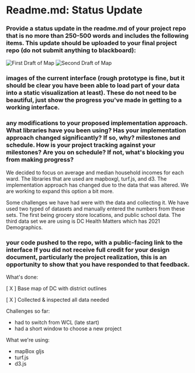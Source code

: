 # Readme.md: Status Update

### Provide a status update in the readme.md of your project repo that is no more than 250-500 words and includes the following items. This update should be uploaded to your final project repo (do not submit anything to blackboard):

![First Draft of Map](https://github.com/au-cs-infovis-spring21/term-project-desserts/blob/master/images/map_firstdraft.png)
![Second Draft of Map](https://github.com/au-cs-infovis-spring21/term-project-desserts/blob/master/images/map_seconddraft.png)

### images of the current interface (rough prototype is fine, but it should be clear you have been able to load part of your data into a static visualization at least). These do not need to be beautiful, just show the progress you've made in getting to a working interface.

### any modifications to your proposed implementation approach. What libraries have you been using? Has your implementation approach changed significantly? If so, why? milestones and schedule. How is your project tracking against your milestones? Are you on schedule? If not, what's blocking you from making progress?

We decided to focus on average and median household incomes for each ward. The libraries that are used are mapboxgl, turf.js, and d3. The implementation approach has changed due to the data that was altered. We are working to expand this option a bit more. 

Some challenges we have had were with the data and collecting it. We have used two typed of datasets and manually entered the numbers from these sets. The first being grocery store locations, and public school data. The third data set we are using is DC Health Matters which has 2021 Demographics. 

### your code pushed to the repo, with a public-facing link to the interface If you did not receive full credit for your design document, particularly the project realization, this is an opportunity to show that you have responded to that feedback.






What's done:

[ X ] Base map of DC with district outlines

[ X ] Collected & inspected all data needed




Challenges so far:
 
 - had to switch from WCL (late start)
 - had a short window to choose a new project
 
 What we're using:
 - mapBox gljs
 - turf.js
 - d3.js


